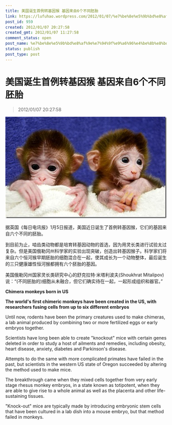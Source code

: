 ```yaml
---
title: 美国诞生首例转基因猴 基因来自6个不同胚胎
link: https://lufuhao.wordpress.com/2012/01/07/%e7%be%8e%e5%9b%bd%e8%af%9e%e7%94%9f%e9%a6%96%e4%be%8b%e8%bd%ac%e5%9f%ba%e5%9b%a0%e7%8c%b4-%e5%9f%ba%e5%9b%a0%e6%9d%a5%e8%87%aa6%e4%b8%aa%e4%b8%8d%e5%90%8c%e8%83%9a%e8%83%8e/
post_id: 959
created: 2012/01/07 20:27:58
created_gmt: 2012/01/07 11:27:58
comment_status: open
post_name: %e7%be%8e%e5%9b%bd%e8%af%9e%e7%94%9f%e9%a6%96%e4%be%8b%e8%bd%ac%e5%9f%ba%e5%9b%a0%e7%8c%b4-%e5%9f%ba%e5%9b%a0%e6%9d%a5%e8%87%aa6%e4%b8%aa%e4%b8%8d%e5%90%8c%e8%83%9a%e8%83%8e
status: publish
post_type: post
---
```


# 美国诞生首例转基因猴 基因来自6个不同胚胎

> 2012/01/07 20:27:58

![20120107-202758-0001.jpg](/assets/images/20120107-202758-0001.jpg)

据英国《每日电讯报》1月5日报道，美国近日诞生了首例转基因猴，它们的基因来自六个不同的胚胎。 

到目前为止，啮齿类动物都是培育转基因动物的首选，因为用灵长类进行试验太过复杂。但是美国俄勒冈州科学家的实验出现突破，创造出转基因猴子。科学家们将来自六个恒河猴早期胚胎的细胞混合在一起，使其成长为一个动物整体，最后诞生的三只健康雄性恒河猴都拥有六个胚胎的基因。 

美国俄勒冈州国家灵长类研究中心的舒克拉特·米塔利波夫(Shoukhrat Mitalipov)说：“(不同胚胎的)细胞从未融合，但它们确实待在一起，一起形成组织和器官。” 

**Chimera monkeys born in US**

**The world's first chimeric monkeys have been created in the US, with researchers fusing cells from up to six different embryos**

Until now, rodents have been the primary creatures used to make chimeras, a lab animal produced by combining two or more fertilized eggs or early embryos together. 

Scientists have long been able to create "knockout" mice with certain genes deleted in order to study a host of ailments and remedies, including obesity, heart disease, anxiety, diabetes and Parkinson's disease. 

Attempts to do the same with more complicated primates have failed in the past, but scientists in the western US state of Oregon succeeded by altering the method used to make mice. 

The breakthrough came when they mixed cells together from very early stage rhesus monkey embryos, in a state known as totipotent, when they are able to give rise to a whole animal as well as the placenta and other life-sustaining tissues. 

"Knock-out" mice are typically made by introducing embryonic stem cells that have been cultured in a lab dish into a mouse embryo, but that method failed in monkeys.
